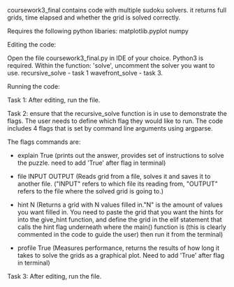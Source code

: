 coursework3_final contains code with multiple sudoku solvers. it returns full grids, time elapsed and whether the grid is solved correctly.

Requires the following python libaries:
matplotlib.pyplot
numpy


Editing the code:

Open the file coursework3_final.py in IDE of your choice. Python3 is required.
Within the function:
'solve',
uncomment the solver you want to use.
recursive_solve - task 1 
wavefront_solve - task 3. 


Running the code:

Task 1:
After editing, run the file.

Task 2:
ensure that the recursive_solve function is in use to demonstrate the flags. The user needs to define which flag they would like to run. The code includes 4 flags that is set by command line arguments using argparse.

The flags commands are:

- explain True (prints out the answer, provides set of instructions to solve the puzzle. need to add 'True' after flag in terminal)

- file INPUT OUTPUT (Reads grid from a file, solves it and saves it to another file. ("INPUT" refers to which file its reading from, "OUTPUT" refers to the file where the solved grid is going to.)

- hint N (Returns a grid with N values filled in."N" is the amount of values you want filled in. You need to paste the grid that you want the hints for into the give_hint function, and define the grid in the elif statement that calls the hint flag underneath where the main() function is (this is clearly commented in the code to guide the user) then run it from the terminal) 

- profile True (Measures performance, returns the results of how long it takes to solve the grids as a graphical plot. Need to add 'True' after flag in terminal)

Task 3:
After editing, run the file.
